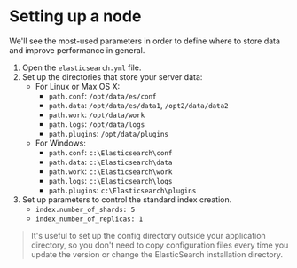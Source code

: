 # Setting up a node
We'll see the most-used parameters in order to define where to store data and improve performance in general.

1. Open the `elasticsearch.yml` file.
2. Set up the directories that store your server data:
    - For Linux or Max OS X:
        * `path.conf`: `/opt/data/es/conf`
        * `path.data`: `/opt/data/es/data1`, `/opt2/data/data2`
        * `path.work`: `/opt/data/work`
        * `path.logs`: `/opt/data/logs`
        * `path.plugins`: `/opt/data/plugins`
    - For Windows:
         * `path.conf`: `c:\Elasticsearch\conf`
         * `path.data`: `c:\Elasticsearch\data`
         * `path.work`: `c:\Elasticsearch\work`
         * `path.logs`: `c:\Elasticsearch\logs`
         * `path.plugins`: `c:\Elasticsearch\plugins`
3. Set up parameters to control the standard index creation.
    * `index.number_of_shards: 5`
    * `index_number_of_replicas: 1`
    
> It's useful to set up the config directory outside your application directory, so you don't need to copy
> configuration files every time you update the version or change the ElasticSearch installation directory.

